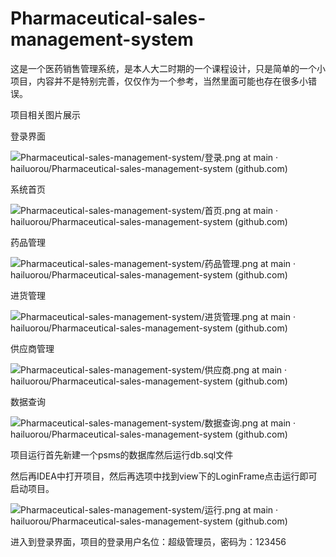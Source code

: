 # Pharmaceutical-sales-management-system

这是一个医药销售管理系统，是本人大二时期的一个课程设计，只是简单的一个小项目，内容并不是特别完善，仅仅作为一个参考，当然里面可能也存在很多小错误。

项目相关图片展示

登录界面

![[Pharmaceutical-sales-management-system/登录.png at main · hailuorou/Pharmaceutical-sales-management-system (github.com)](https://github.com/hailuorou/Pharmaceutical-sales-management-system/blob/main/image/登录.png)]()

系统首页

![[Pharmaceutical-sales-management-system/首页.png at main · hailuorou/Pharmaceutical-sales-management-system (github.com)](https://github.com/hailuorou/Pharmaceutical-sales-management-system/blob/main/image/首页.png)]()

药品管理

![[Pharmaceutical-sales-management-system/药品管理.png at main · hailuorou/Pharmaceutical-sales-management-system (github.com)](https://github.com/hailuorou/Pharmaceutical-sales-management-system/blob/main/image/药品管理.png)]()

进货管理

![[Pharmaceutical-sales-management-system/进货管理.png at main · hailuorou/Pharmaceutical-sales-management-system (github.com)](https://github.com/hailuorou/Pharmaceutical-sales-management-system/blob/main/image/进货管理.png)]()

供应商管理

![[Pharmaceutical-sales-management-system/供应商.png at main · hailuorou/Pharmaceutical-sales-management-system (github.com)](https://github.com/hailuorou/Pharmaceutical-sales-management-system/blob/main/image/供应商.png)]()

数据查询

![[Pharmaceutical-sales-management-system/数据查询.png at main · hailuorou/Pharmaceutical-sales-management-system (github.com)](https://github.com/hailuorou/Pharmaceutical-sales-management-system/blob/main/image/数据查询.png)]()

项目运行首先新建一个psms的数据库然后运行db.sql文件

然后再IDEA中打开项目，然后再选项中找到view下的LoginFrame点击运行即可启动项目。

![[Pharmaceutical-sales-management-system/运行.png at main · hailuorou/Pharmaceutical-sales-management-system (github.com)](https://github.com/hailuorou/Pharmaceutical-sales-management-system/blob/main/image/运行.png)]()

进入到登录界面，项目的登录用户名位：超级管理员，密码为：123456